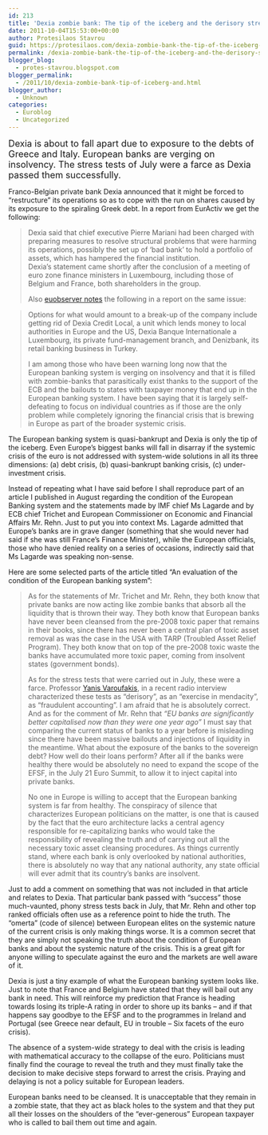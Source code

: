 ```yaml
---
id: 213
title: 'Dexia zombie bank: The tip of the iceberg and the derisory stress tests'
date: 2011-10-04T15:53:00+00:00
author: Protesilaos Stavrou
guid: https://protesilaos.com/dexia-zombie-bank-the-tip-of-the-iceberg-and-the-derisory-stress-tests/
permalink: /dexia-zombie-bank-the-tip-of-the-iceberg-and-the-derisory-stress-tests/
blogger_blog:
  - protes-stavrou.blogspot.com
blogger_permalink:
  - /2011/10/dexia-zombie-bank-tip-of-iceberg-and.html
blogger_author:
  - Unknown
categories:
  - Euroblog
  - Uncategorized
---
```

<span style="font-size: large;">Dexia is about to fall apart due to exposure to the debts of Greece and Italy. European banks are verging on insolvency. The stress tests of July were a farce as Dexia passed them successfully.</span> 

<div class="separator" style="clear: both; text-align: center;">
</div>

Franco-Belgian private bank Dexia announced that it might be forced to &#8220;restructure&#8221; its operations so as to cope with the run on shares caused by its exposure to the spiraling Greek debt. In a report from EurActiv we get the following:
  


> Dexia said that chief executive Pierre Mariani had been charged with preparing measures to resolve structural problems that were harming its operations, possibly the set up of ‘bad bank’ to hold a portfolio of assets, which has hampered the financial institution.   
> Dexia&#8217;s statement came shortly after the conclusion of a meeting of euro zone finance ministers in Luxembourg, including those of Belgium and France, both shareholders in the group.</p>
Also [euobserver notes](http://euobserver.com/19/113816) the following in a report on the same issue:
  


> Options for what would amount to a break-up of the company include getting rid of Dexia Credit Local, a unit which lends money to local authorities in Europe and the US, Dexia Banque Internationale a Luxembourg, its private fund-management branch, and Denizbank, its retail banking business in Turkey. </p>
I am among those who have been warning long now that the European banking system is verging on insolvency and that it is filled with zombie-banks that parasitically exist thanks to the support of the ECB and the bailouts to states with taxpayer money that end up in the European banking system. I have been saying that it is largely self-defeating to focus on individual countries as if those are the only problem while completely ignoring the financial crisis that is brewing in Europe as part of the broader systemic crisis.

The European banking system is quasi-bankrupt and Dexia is only the tip of the iceberg. Even Europe&#8217;s biggest banks will fall in disarray if the systemic crisis of the euro is not addressed with system-wide solutions in all its three dimensions: (a) debt crisis, (b) quasi-bankrupt banking crisis, (c) under-investment crisis.

Instead of repeating what I have said before I shall reproduce part of an article I published in August regarding the condition of the European Banking system and the statements made by IMF chief Ms Lagarde and by ECB chief Trichet and European Commissioner on Economic and Financial Affairs Mr. Rehn. Just to put you into context Ms. Lagarde admitted that Europe&#8217;s banks are in grave danger (something that she would never had said if she was still France&#8217;s Finance Minister), while the European officials, those who have denied reality on a series of occasions, indirectly said that Ms Lagarde was speaking non-sense.

Here are some selected parts of the article titled &#8220;An evaluation of the condition of the European banking system&#8221;:
  


> As for the statements of Mr. Trichet and Mr. Rehn, they both know that private banks are now acting like zombie banks that absorb all the liquidity that is thrown their way. They both know that European banks have never been cleansed from the pre-2008 toxic paper that remains in their books, since there has never been a central plan of toxic asset removal as was the case in the USA with TARP (Troubled Asset Relief Program). They both know that on top of the pre-2008 toxic waste the banks have accumulated more toxic paper, coming from insolvent states (government bonds).</p> 
> 
> As for the stress tests that were carried out in July, these were a farce. Professor [Yanis Varoufakis](http://yanisvaroufakis.eu/), in a recent radio interview characterized these tests as &#8220;derisory&#8221;, as an &#8220;exercise in mendacity&#8221;, as &#8220;fraudulent accounting&#8221;. I am afraid that he is absolutely correct. And as for the comment of Mr. Rehn that _&#8220;EU banks are significantly better capitalised now than they were one year ago&#8221;_ I must say that comparing the current status of banks to a year before is misleading since there have been massive bailouts and injections of liquidity in the meantime. What about the exposure of the banks to the sovereign debt? How well do their loans perform? After all if the banks were healthy there would be absolutely no need to expand the scope of the EFSF, in the July 21 Euro Summit, to allow it to inject capital into private banks.
> 
> No one in Europe is willing to accept that the European banking system is far from healthy. The conspiracy of silence that characterizes European politicians on the matter, is one that is caused by the fact that the euro architecture lacks a central agency responsible for re-capitalizing banks who would take the responsibility of revealing the truth and of carrying out all the necessary toxic asset cleansing procedures. As things currently stand, where each bank is only overlooked by national authorities, there is absolutely no way that any national authority, any state official will ever admit that its country&#8217;s banks are insolvent. 

Just to add a comment on something that was not included in that article and relates to Dexia. That particular bank passed with &#8220;success&#8221; those much-vaunted, phony stress tests back in July, that Mr. Rehn and other top ranked officials often use as a reference point to hide the truth. The &#8220;omerta&#8221; (code of silence) between European elites on the systemic nature of the current crisis is only making things worse. It is a common secret that they are simply not speaking the truth about the condition of European banks and about the systemic nature of the crisis. This is a great gift for anyone willing to speculate against the euro and the markets are well aware of it.

Dexia is just a tiny example of what the European banking system looks like. Just to note that France and Belgium have stated that they will bail out any bank in need. This will reinforce my prediction that France is heading towards losing its triple-A rating in order to shore up its banks &#8211; and if that happens say goodbye to the EFSF and to the programmes in Ireland and Portugal (see Greece near default, EU in trouble &#8211; Six facets of the euro crisis).

The absence of a system-wide strategy to deal with the crisis is leading with mathematical accuracy to the collapse of the euro. Politicians must finally find the courage to reveal the truth and they must finally take the decision to make decisive steps forward to arrest the crisis. Praying and delaying is not a policy suitable for European leaders.

European banks need to be cleansed. It is unacceptable that they remain in a zombie state, that they act as black holes to the system and that they put all their losses on the shoulders of the &#8220;ever-generous&#8221; European taxpayer who is called to bail them out time and again.&nbsp;